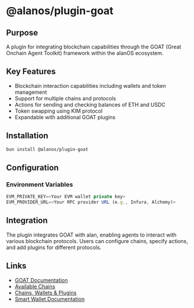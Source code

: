 # @alanos/plugin-goat

## Purpose

A plugin for integrating blockchain capabilities through the GOAT (Great Onchain Agent Toolkit) framework within the alanOS ecosystem.

## Key Features

- Blockchain interaction capabilities including wallets and token management
- Support for multiple chains and protocols
- Actions for sending and checking balances of ETH and USDC
- Token swapping using KIM protocol
- Expandable with additional GOAT plugins

## Installation

```bash
bun install @alanos/plugin-goat
```

## Configuration

### Environment Variables

```typescript
EVM_PRIVATE_KEY=<Your EVM wallet private key>
EVM_PROVIDER_URL=<Your RPC provider URL (e.g., Infura, Alchemy)>
```

## Integration

The plugin integrates GOAT with alan, enabling agents to interact with various blockchain protocols. Users can configure chains, specify actions, and add plugins for different protocols.

## Links

- [GOAT Documentation](https://ohmygoat.dev/)
- [Available Chains](https://ohmygoat.dev/chains)
- [Chains, Wallets & Plugins](https://ohmygoat.dev/chains-wallets-plugins)
- [Smart Wallet Documentation](https://docs.crossmint.com/wallets/smart-wallets/overview)

